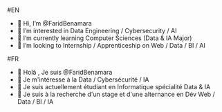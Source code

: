 #EN
- 👋 Hi, I’m @FaridBenamara
- 👀 I’m interested in Data Engineering / Cybersecurity / AI
- 🌱 I’m currently learning Computer Sciences (Data & IA Major)
- 💞️ I’m looking to Internship / Apprenticeship on Web / Data / BI / AI 

#FR
- 👋 Holà , Je suis @FaridBenamara 
- 💞️ Je m'intéresse à la Data / Cybersécurité / IA
- 🌱 Je suis actuellement étudiant en Informatique spécialité Data & IA
- 👀 Je suis à la recherche d'un stage et d'une alternance en Dév Web / Data / BI / IA


<!---
FaridBenamara/FaridBenamara is a ✨ special ✨ repository because its `README.md` (this file) appears on your GitHub profile.
You can click the Preview link to take a look at your changes.
--->
